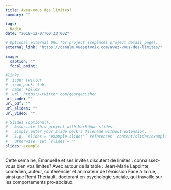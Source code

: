```yaml
---
title: Avez-vous des limites?
summary: ""

tags:
- Radio
date: "2018-12-07T00:33:00Z"

# Optional external URL for project (replaces project detail page).
external_link: "https://canalm.vuesetvoix.com/avez-vous-des-limites/"

image:
  caption: ""
  focal_point:

#links:
#- icon: twitter
#  icon_pack: fab
#  name: Follow
#  url: https://twitter.com/georgecushen
url_code: ""
url_pdf: ""
url_slides: ""
url_video: ""

# Slides (optional).
#   Associate this project with Markdown slides.
#   Simply enter your slide deck's filename without extension.
#   E.g. `slides = "example-slides"` references `content/slides/example-slides.md`.
#   Otherwise, set `slides = ""`.
slides: example
---
```


Cette semaine, Émanuelle et ses invités discutent de limites : connaissez-vous bien vos limites? Avec autour de la table : Jean-Marie Lapointe, comédien, auteur, conférencier et animateur de l’émission Face à la rue, ainsi que Rémi Thériault, doctorant en psychologie sociale, qui travaille sur les comportements pro-sociaux.
